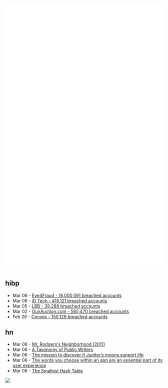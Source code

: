 ![Metrics](https://raw.githubusercontent.com/phixion/phixion/master/metrics.svg)

## hibp

<!--
for https://github.com/phixion/phixion/blob/main/.github/workflows/feeds.yml
-->
<!--START_SECTION:haveibeenpwnd-->
- Mar 06 - [Eye4Fraud - 16,000,591 breached accounts](https://haveibeenpwned.com/PwnedWebsites#Eye4Fraud)
- Mar 06 - [iD Tech - 415,121 breached accounts](https://haveibeenpwned.com/PwnedWebsites#iDTech)
- Mar 05 - [LBB - 39,288 breached accounts](https://haveibeenpwned.com/PwnedWebsites#LBB)
- Mar 02 - [GunAuction.com - 565,470 breached accounts](https://haveibeenpwned.com/PwnedWebsites#GunAuction)
- Feb 26 - [Convex - 150,129 breached accounts](https://haveibeenpwned.com/PwnedWebsites#Convex)
<!--END_SECTION:haveibeenpwnd-->

## hn

<!--
for https://github.com/phixion/phixion/blob/main/.github/workflows/feeds.yml
-->
<!--START_SECTION:hn-->
- Mar 06 - [Mr. Rodgers&#x27;s Neighborhood (2011)](http://www.nilerodgers.com/about/press/3-new-york-times-mr-rodgerss-neighborhood)
- Mar 06 - [A Taxonomy of Public Writers](https://biblioracle.substack.com/p/a-taxonomy-of-public-writers)
- Mar 06 - [The mission to discover if Jupiter’s moons support life](https://www.theguardian.com/science/2023/mar/05/could-jupiters-icy-moons-support-life)
- Mar 06 - [The words you choose within an app are an essential part of its user experience](https://developer.apple.com/design/human-interface-guidelines/foundations/writing/)
- Mar 06 - [The Smallest Hash Table](https://orlp.net/blog/worlds-smallest-hash-table/)
<!--END_SECTION:hn-->

<!--
for https://yhype.me
-->
![](https://hit.yhype.me/github/profile?user_id=13013670)
